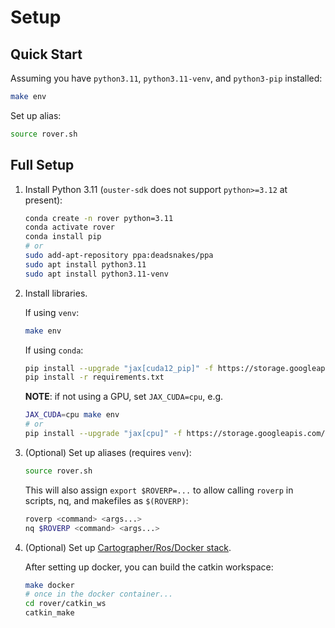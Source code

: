 # Setup

## Quick Start

Assuming you have `python3.11`, `python3.11-venv`, and `python3-pip` installed:
```sh
make env
```

Set up alias:
```sh
source rover.sh
```

## Full Setup

1. Install Python 3.11 (`ouster-sdk` does not support `python>=3.12` at present):
    ```sh
    conda create -n rover python=3.11
    conda activate rover
    conda install pip
    # or
    sudo add-apt-repository ppa:deadsnakes/ppa
    sudo apt install python3.11
    sudo apt install python3.11-venv
    ```

2. Install libraries.

    If using `venv`:
    ```sh
    make env
    ```

    If using `conda`:
    ```sh
    pip install --upgrade "jax[cuda12_pip]" -f https://storage.googleapis.com/jax-releases/jax_cuda_releases.html
    pip install -r requirements.txt
    ```

    **NOTE**: if not using a GPU, set `JAX_CUDA=cpu`, e.g.
    ```sh
    JAX_CUDA=cpu make env
    # or
    pip install --upgrade "jax[cpu]" -f https://storage.googleapis.com/jax-releases/jax_cuda_releases.html
    ```

3. (Optional) Set up aliases (requires `venv`):
    ```sh
    source rover.sh
    ```
    This will also assign `export $ROVERP=...` to allow calling `roverp` in scripts, nq, and makefiles as `$(ROVERP)`:
    ```sh
    roverp <command> <args...>
    nq $ROVERP <command> <args...>
    ```

4. (Optional) Set up [Cartographer/Ros/Docker stack](docker.md).

    After setting up docker, you can build the catkin workspace:
    ```sh
    make docker
    # once in the docker container...
    cd rover/catkin_ws
    catkin_make
    ```
